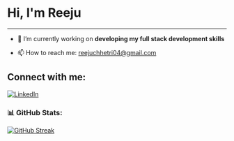 # Hi, I'm Reeju

---

- 🔭 I’m currently working on **developing my full stack development skills**
  
- 📫 How to reach me: [reejuchhetri04@gmail.com](mailto:reejuchhetri04@gmail.com)

## Connect with me:

[![LinkedIn](https://img.shields.io/badge/LinkedIn-%230077B5.svg?style=for-the-badge&logo=linkedin&logoColor=white)](https://www.linkedin.com/in/reeju-pandit-b164112b6/)

### 📊 GitHub Stats:

[![GitHub Streak](https://streak-stats.demolab.com?user=Reeju&theme=radical&hide_border=true&border_radius=5)](https://git.io/streak-stats)





